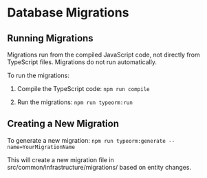 # Database Migrations

## Running Migrations

Migrations run from the compiled JavaScript code, not directly from TypeScript files. Migrations do not run automatically.

To run the migrations:

1. Compile the TypeScript code: `npm run compile`

2. Run the migrations: `npm run typeorm:run`

## Creating a New Migration

To generate a new migration: `npm run typeorm:generate --name=YourMigrationName`

This will create a new migration file in src/common/infrastructure/migrations/ based on entity changes.
